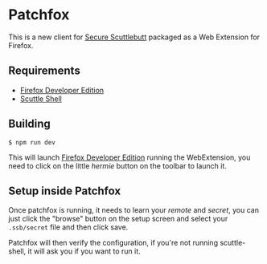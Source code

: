 # Patchfox
This is a new client for [Secure Scuttlebutt](http://scuttlebutt.nz) packaged as a Web Extension for Firefox.

## Requirements

* [Firefox Developer Edition](https://www.mozilla.org/en-US/firefox/developer/)
* [Scuttle Shell](https://github.com/ssbc/scuttle-shell)

## Building

`
$ npm run dev
`

This will launch [Firefox Developer Edition](https://www.mozilla.org/en-US/firefox/developer/) running the WebExtension, you need to click on the little _hermie_ button on the toolbar to launch it.

## Setup inside Patchfox

Once patchfox is running, it needs to learn your _remote_ and _secret_, you can just click the "browse" button on the setup screen and select your `.ssb/secret` file and then click save. 

Patchfox will then verify the configuration, if you're not running scuttle-shell, it will ask you if you want to run it.